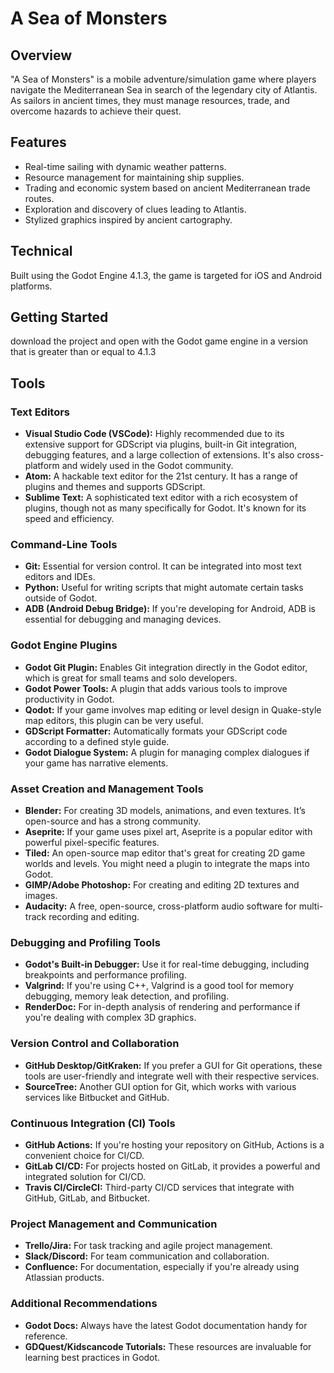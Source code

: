 # A Sea of Monsters

## Overview
"A Sea of Monsters" is a mobile adventure/simulation game where players navigate the Mediterranean Sea in search of the legendary city of Atlantis. As sailors in ancient times, they must manage resources, trade, and overcome hazards to achieve their quest.

## Features
- Real-time sailing with dynamic weather patterns.
- Resource management for maintaining ship supplies.
- Trading and economic system based on ancient Mediterranean trade routes.
- Exploration and discovery of clues leading to Atlantis.
- Stylized graphics inspired by ancient cartography.

## Technical
Built using the Godot Engine 4.1.3, the game is targeted for iOS and Android platforms.

## Getting Started
download the project and open with the Godot game engine in a version that is greater than or equal to 4.1.3

## Tools

### Text Editors
- **Visual Studio Code (VSCode):** Highly recommended due to its extensive support for GDScript via plugins, built-in Git integration, debugging features, and a large collection of extensions. It's also cross-platform and widely used in the Godot community.
- **Atom:** A hackable text editor for the 21st century. It has a range of plugins and themes and supports GDScript.
- **Sublime Text:** A sophisticated text editor with a rich ecosystem of plugins, though not as many specifically for Godot. It's known for its speed and efficiency.

### Command-Line Tools
- **Git:** Essential for version control. It can be integrated into most text editors and IDEs.
- **Python:** Useful for writing scripts that might automate certain tasks outside of Godot.
- **ADB (Android Debug Bridge):** If you're developing for Android, ADB is essential for debugging and managing devices.

### Godot Engine Plugins
- **Godot Git Plugin:** Enables Git integration directly in the Godot editor, which is great for small teams and solo developers.
- **Godot Power Tools:** A plugin that adds various tools to improve productivity in Godot.
- **Qodot:** If your game involves map editing or level design in Quake-style map editors, this plugin can be very useful.
- **GDScript Formatter:** Automatically formats your GDScript code according to a defined style guide.
- **Godot Dialogue System:** A plugin for managing complex dialogues if your game has narrative elements.

### Asset Creation and Management Tools
- **Blender:** For creating 3D models, animations, and even textures. It’s open-source and has a strong community.
- **Aseprite:** If your game uses pixel art, Aseprite is a popular editor with powerful pixel-specific features.
- **Tiled:** An open-source map editor that's great for creating 2D game worlds and levels. You might need a plugin to integrate the maps into Godot.
- **GIMP/Adobe Photoshop:** For creating and editing 2D textures and images.
- **Audacity:** A free, open-source, cross-platform audio software for multi-track recording and editing.

### Debugging and Profiling Tools
- **Godot's Built-in Debugger:** Use it for real-time debugging, including breakpoints and performance profiling.
- **Valgrind:** If you're using C++, Valgrind is a good tool for memory debugging, memory leak detection, and profiling.
- **RenderDoc:** For in-depth analysis of rendering and performance if you're dealing with complex 3D graphics.

### Version Control and Collaboration
- **GitHub Desktop/GitKraken:** If you prefer a GUI for Git operations, these tools are user-friendly and integrate well with their respective services.
- **SourceTree:** Another GUI option for Git, which works with various services like Bitbucket and GitHub.

### Continuous Integration (CI) Tools
- **GitHub Actions:** If you're hosting your repository on GitHub, Actions is a convenient choice for CI/CD.
- **GitLab CI/CD:** For projects hosted on GitLab, it provides a powerful and integrated solution for CI/CD.
- **Travis CI/CircleCI:** Third-party CI/CD services that integrate with GitHub, GitLab, and Bitbucket.

### Project Management and Communication
- **Trello/Jira:** For task tracking and agile project management.
- **Slack/Discord:** For team communication and collaboration.
- **Confluence:** For documentation, especially if you're already using Atlassian products.

### Additional Recommendations
- **Godot Docs:** Always have the latest Godot documentation handy for reference.
- **GDQuest/Kidscancode Tutorials:** These resources are invaluable for learning best practices in Godot.

